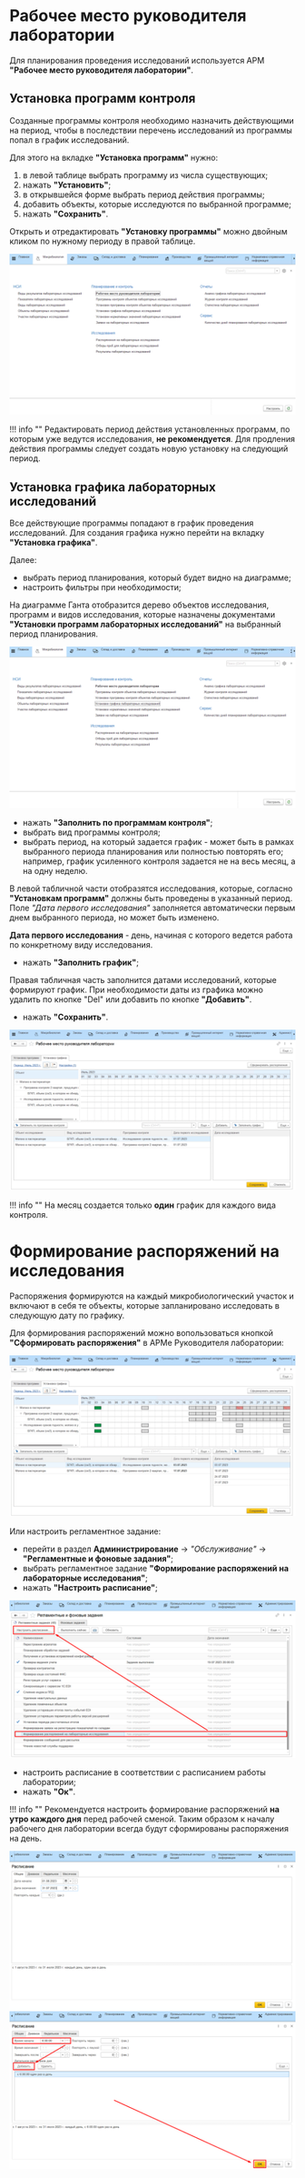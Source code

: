 # Рабочее место руководителя лаборатории

Для планирования проведения исследований используется АРМ **"Рабочее место руководителя лаборатории"**.

## Установка программ контроля

Созданные программы контроля необходимо назначить действующими на период, чтобы в последствии перечень исследований из программы попал в график исследований. 

Для этого на вкладке **"Установка программ"** нужно:

1. в левой таблице выбрать программу из числа существующих;
2. нажать **"Установить"**;
3. в открывшейся форме выбрать период действия программы;
4. добавить объекты, которые исследуются по выбранной программе;
5. нажать **"Сохранить"**.

Открыть и отредактировать **"Установку программы"** можно двойным кликом по нужному периоду в правой таблице.

![](WorkPlaceOfLabHead.assets/1.gif)

!!! info ""
    Редактировать период действия установленных программ, по которым уже ведутся исследования, **не рекомендуется**. Для продления действия программы следует создать новую установку на следующий период.

## Установка графика лабораторных исследований

Все действующие программы попадают в график проведения исследований. Для создания графика нужно перейти на вкладку **"Установка графика"**.

Далее:

- выбрать период планирования, который будет видно на диаграмме;
- настроить фильтры при необходимости;

На диаграмме Ганта отобразится дерево объектов исследования, программ и видов исследования, которые назначены документами **"Установки программ лабораторных исследований"** на выбранный период планирования.

![](WorkPlaceOfLabHead.assets/2.gif)

- нажать **"Заполнить по программам контроля"**;
- выбрать вид программы контроля;
- выбрать период, на который задается график - может быть в рамках выбранного периода планирования или полностью повторять его; например, график усиленного контроля задается не на весь месяц, а на одну неделю.

В левой табличной части отобразятся исследования, которые, согласно **"Установкам программ"** должны быть проведены в указанный период. Поле *"Дата первого исследования"* заполняется автоматически первым днем выбранного периода, но может быть изменено. 

**Дата первого исследования** - день, начиная с которого ведется работа по конкретному виду исследования.

- нажать **"Заполнить график"**;

Правая табличная часть заполнится датами исследований, которые формируют график. При необходимости даты из графика можно удалить по кнопке "Del" или добавить по кнопке **"Добавить"**.

- нажать **"Сохранить"**.

![](WorkPlaceOfLabHead.assets/3.gif)

!!! info ""
    На месяц создается только **один** график для каждого вида контроля.

# Формирование распоряжений на исследования

Распоряжения формируются на каждый микробиологический участок и включают в себя те объекты, которые запланировано исследовать в следующую дату по графику.

Для формирования распоряжений можно вопользоваться кнопкой **"Сформировать распоряжения"** в АРМе Руководителя лаборатории:

![](WorkPlaceOfLabHead.assets/4.gif)

Или настроить регламентное задание:

- перейти в раздел **Администрирование** -\> *"Обслуживание"* -\> **"Регламентные и фоновые задания"**;
- выбрать регламентное задание **"Формирование распоряжений на лабораторные исследования"**;
- нажать **"Настроить расписание"**;

![](WorkPlaceOfLabHead.assets/1.png)

- настроить расписание в соответствии с расписанием работы лаборатории;
- нажать **"Ок"**.

!!! info ""
    Рекомендуется настроить формирование распоряжений **на утро каждого дня** перед рабочей сменой. Таким образом к началу рабочего дня лаборатории всегда будут сформированы распоряжения на день.

![](WorkPlaceOfLabHead.assets/2.png)
![](WorkPlaceOfLabHead.assets/3.png)
